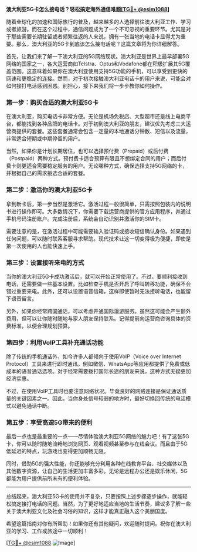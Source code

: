 **澳大利亚5G卡怎么接电话？轻松搞定海外通信难题[[TG💪+ @esim1088](https://t.me/s/esim1088)]**

随着全球化的加速和国际旅行的普及，越来越多的人选择前往澳大利亚工作、学习或者旅游。而在这个过程中，通信问题成为了一个不可忽视的重要环节。尤其是对于那些需要长期驻留或者频繁往返的人来说，拥有一张当地的电话卡显得尤为重要。那么，澳大利亚的5G卡到底该怎么接电话呢？这篇文章将为你详细解答。

首先，让我们来了解一下澳大利亚的5G网络现状。澳大利亚是世界上最早部署5G网络的国家之一，各大运营商如Telstra、Optus和Vodafone都在积极扩展其5G覆盖范围。这意味着如果你在澳大利亚使用支持5G功能的手机，可以享受到更快的网速和更稳定的连接。然而，对于初次接触澳大利亚电话卡的用户来说，可能会对如何接打电话感到困惑。别担心，接下来我们将一步步教你如何操作。

### **第一步：购买合适的澳大利亚5G卡**
在澳大利亚，购买电话卡非常方便。无论是机场免税店、大型超市还是线上电商平台，都能找到各种品牌的电话卡。对于初到澳大利亚的朋友，建议优先考虑三大运营商提供的套餐。这些套餐通常会包含一定量的本地通话分钟数、短信以及流量，非常适合短期或中期停留的用户。

当然，如果你是计划长期居住，也可以选择预付费（Prepaid）或后付费（Postpaid）两种方式。预付费卡适合预算有限且不想绑定合同的用户；而后付费卡则更适合需要稳定服务的用户。无论哪种方式，确保选择支持5G网络的卡，并根据自己的需求挑选合适的套餐。

### **第二步：激活你的澳大利亚5G卡**
拿到新卡后，第一步当然是激活它。激活过程一般很简单，只需按照包装内的说明书进行操作即可。大多数情况下，你需要下载运营商提供的官方应用程序，并通过手机号码注册账户。完成注册后，系统会自动识别并激活你的SIM卡。

需要注意的是，在激活过程中可能需要输入验证码或接收短信确认身份。如果遇到任何问题，可以随时联系客服寻求帮助。现代技术让这一切变得极为便捷，即使是第一次使用的人也能快速上手。

### **第三步：设置接听来电的方式**
当你的澳大利亚5G卡成功激活后，就可以开始正常使用了。不过，要顺利接收到电话，还需要做一些基本设置。比如检查手机是否开启了呼叫转移功能，确保不会错过重要来电。此外，还可以设置语音信箱，这样即使暂时无法接听电话，也能留下语音留言。

另外，如果你经常跨国通话，可以考虑开通国际漫游服务。虽然这可能会产生额外费用，但可以让你随时随地与家人朋友保持联系。记得提前向运营商咨询具体的资费标准，以便合理规划预算。

### **第四步：利用VoIP工具补充通话功能**
除了传统的手机通话外，如今许多人都倾向于使用VoIP（Voice over Internet Protocol）工具来进行即时通讯。例如微信、WhatsApp等应用都提供了免费或低成本的语音通话选项。对于经常需要拨打国际长途的朋友来说，这种方式无疑更加经济实惠。

不过，在使用VoIP工具时也要注意网络状况。毕竟良好的网络连接是保证通话质量的关键因素之一。因此，当你身处信号较弱的地方时，最好切换回传统的电话模式以避免通话中断。

### **第五步：享受高速5G带来的便利**
最后一点也是最重要的一点——尽情体验澳大利亚5G网络的魅力吧！有了这张5G卡，你可以随时随地流畅地浏览网页、观看视频甚至参与在线会议。而且由于5G低延迟的特点，玩游戏也变得更加顺畅无阻。

同时，借助5G的强大性能，你还能够充分利用各种在线教育平台、社交媒体以及其他数字资源，让自己的生活更加丰富多彩。无论是远程办公还是娱乐休闲，5G都能为用户提供前所未有的便利体验。

---

总结起来，澳大利亚5G卡的使用并不复杂，只要按照上述步骤逐步操作，就能轻松搞定接打电话的问题。当然，为了更好地适应当地的生活节奏，建议多了解一些关于澳大利亚文化及社会习俗的知识，这样才能真正融入这个美丽国度。

希望这篇指南对你有所帮助！如果你还有其他疑问，欢迎随时提问。祝你在澳大利亚的学习、工作或旅途中一切顺利！

[[TG💪+ @esim1088](https://t.me/s/esim1088) ![Image](https://i.postimg.cc/4NQfJmqS/Snipaste-2025-05-13-00-14-12.png)]